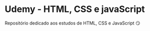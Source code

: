 # Udemy - HTML, CSS e javaScript
Repositório dedicado aos estudos de HTML, CSS e JavaScript :smirk:
